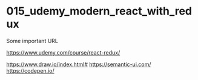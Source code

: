 # 015_udemy_modern_react_with_redux
Some important URL

https://www.udemy.com/course/react-redux/

https://www.draw.io/index.html#
https://semantic-ui.com/
https://codepen.io/